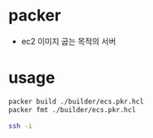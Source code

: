 # packer
- ec2 이미지 굽는 목적의 서버

# usage

``` bash
packer build ./builder/ecs.pkr.hcl
packer fmt ./builder/ecs.pkr.hcl

ssh -i 
```